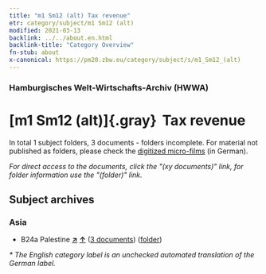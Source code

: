 ```yaml
---
title: "m1 Sm12 (alt) Tax revenue"
etr: category/subject/m1 Sm12 (alt)
modified: 2021-03-13
backlink: ../../about.en.html
backlink-title: "Category Overview"
fn-stub: about
x-canonical: https://pm20.zbw.eu/category/subject/s/m1_Sm12_(alt)
---
```


### Hamburgisches Welt-Wirtschafts-Archiv (HWWA)
# [m1 Sm12 (alt)]{.gray}&#8201; Tax revenue&#160; 





In total 1 subject folders, 3 documents - folders incomplete.
For material not published as folders, please check the [digitized micro-films](/film/h1_sh.de.html) (in German).

_For direct access to the documents, click the "(xy documents)" link, for folder information use the "(folder)" link._

## Subject archives



### Asia

- B24a Palestine [**&nearr;**](../../../geo/i/141115/about.en.html "Palestine (all folders)") [**&uarr;**](../../../geo/about.en.html#B24a "Country category system") (<a href="https://pm20.zbw.eu/dfgview/sh/141115,163284" title="about: Palestine : Tax revenue" target="_blank">3 documents</a>) ([folder](../../../../folder/sh/1411xx/141115/1632xx/163284/about.en.html))


_* The English category label is an unchecked automated translation of the German label._

